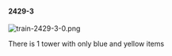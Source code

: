 #### 2429-3
![train-2429-3-0.png](https://github.com/lil-lab/nlvr/raw/master/nlvr/train/images/33/train-2429-3-0.png "train-2429-3-0.png")

There is 1 tower with only blue and yellow items